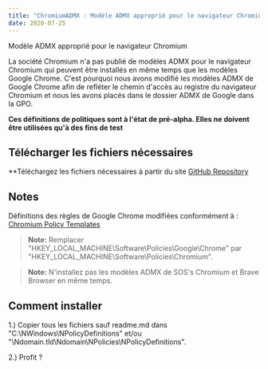 ```yaml
---
title: "ChromiumADMX : Modèle ADMX approprié pour le navigateur Chromium"
date: 2020-07-25
---
```



Modèle ADMX approprié pour le navigateur Chromium

La société Chromium n'a pas publié de modèles ADMX pour le navigateur Chromium qui peuvent être installés en même temps que les modèles Google Chrome.
C'est pourquoi nous avons modifié les modèles ADMX de Google Chrome afin de refléter le chemin d'accès au registre du navigateur Chromium et nous les avons placés dans le dossier ADMX de Google dans la GPO.

**Ces définitions de politiques sont à l'état de pré-alpha. Elles ne doivent être utilisées qu'à des fins de test**

## Télécharger les fichiers nécessaires

**Téléchargez les fichiers nécessaires à partir du site [GitHub Repository](https://github.com/simeononsecurity/ChromiumADMX)

## Notes

Définitions des règles de Google Chrome modifiées conformément à :
[Chromium Policy Templates](https://www.chromium.org/administrators/policy-templates)

> **Note:** Remplacer "HKEY_LOCAL_MACHINE\Software\Policies\Google\Chrome" par "HKEY_LOCAL_MACHINE\Software\Policies\Chromium".

> **Note:** N'installez pas les modèles ADMX de SOS's Chromium et Brave Browser en même temps.

## Comment installer

1.) Copier tous les fichiers sauf readme.md dans "C:\NWindows\NPolicyDefinitions" et/ou "\Ndomain.tld\Ndomain\NPolicies\NPolicyDefinitions".

2.) Profit ?




